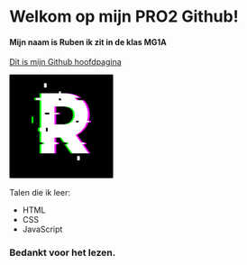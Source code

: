 # Welkom op mijn PRO2 Github!

#### Mijn naam is Ruben ik zit in de klas MG1A

[Dit is mijn Github hoofdpagina](https://github.com/ruvu007 "Mijn Github mainpage")

![alt text](https://github.com/ruvu007/PRO2Achievements/blob/master/R.jpg?raw=true"Logo")

 Talen die ik leer:
- HTML
- CSS
- JavaScript

### Bedankt voor het lezen.

